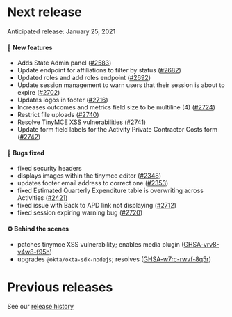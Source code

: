 # Next release

Anticipated release: January 25, 2021

#### 🚀 New features

- Adds State Admin panel ([#2583])
- Update endpoint for affiliations to filter by status ([#2682])
- Updated roles and add roles endpoint ([#2692])
- Update session management to warn users that their session is about to expire ([#2702])
- Updates logos in footer ([#2716])
- Increases outcomes and metrics field size to be multiline (4) ([#2724])
- Restrict file uploads ([#2740])
- Resolve TinyMCE XSS vulnerabilities ([#2741])
- Update form field labels for the Activity Private Contractor Costs form ([#2742])

#### 🐛 Bugs fixed

- fixed security headers
- displays images within the tinymce editor ([#2348])
- updates footer email address to correct one ([#2353])
- fixed Estimated Quarterly Expenditure table is overwriting across Activities ([#2421])
- fixed issue with Back to APD link not displaying ([#2712])
- fixed session expiring warning bug ([#2720])

#### ⚙️ Behind the scenes

- patches tinymce XSS vulnerability; enables media plugin ([GHSA-vrv8-v4w8-f95h])
- upgrades `@okta/okta-sdk-nodejs`; resolves ([GHSA-w7rc-rwvf-8q5r])

# Previous releases

See our [release history](https://github.com/CMSgov/eAPD/releases)

[#2348]: https://github.com/CMSgov/eAPD/issues/2348
[#2353]: https://github.com/CMSgov/eAPD/issues/2353
[#2421]: https://github.com/CMSgov/eAPD/issues/2421
[#2583]: https://github.com/CMSgov/eAPD/issues/2583
[#2682]: https://github.com/CMSgov/eAPD/issues/2682
[#2692]: https://github.com/CMSgov/eAPD/issues/2692
[#2702]: https://github.com/CMSgov/eAPD/issues/2702
[#2712]: https://github.com/CMSgov/eAPD/issues/2712
[#2716]: https://github.com/CMSgov/eAPD/issues/2716
[#2720]: https://github.com/CMSgov/eAPD/issues/2720
[#2724]: https://github.com/CMSgov/eAPD/issues/2724
[#2740]: https://github.com/CMSgov/eAPD/issues/2740
[#2741]: https://github.com/CMSgov/eAPD/issues/2741
[#2742]: https://github.com/CMSgov/eAPD/issues/2742
[ghsa-vrv8-v4w8-f95h]: https://github.com/advisories/GHSA-vrv8-v4w8-f95h
[ghsa-w7rc-rwvf-8q5r]: https://github.com/advisories/GHSA-w7rc-rwvf-8q5r
